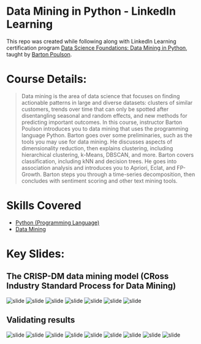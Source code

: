 # Data Mining in Python - LinkedIn Learning

This repo was created while following along with LinkedIn Learning certification program [Data Science Foundations: Data Mining in Python](https://www.linkedin.com/learning/data-science-foundations-data-mining-in-python/the-crisp-dm-data-mining-model?autoAdvance=true&autoSkip=true&autoplay=true&resume=false), taught by [Barton Poulson](https://www.linkedin.com/learning/instructors/barton-poulson).

# Course Details:
>Data mining is the area of data science that focuses on finding actionable patterns in large and diverse datasets: clusters of similar customers, trends over time that can only be spotted after disentangling seasonal and random effects, and new methods for predicting important outcomes. In this course, instructor Barton Poulson introduces you to data mining that uses the programming language Python. Barton goes over some preliminaries, such as the tools you may use for data mining. He discusses aspects of dimensionality reduction, then explains clustering, including hierarchical clustering, k-Means, DBSCAN, and more. Barton covers classification, including kNN and decision trees. He goes into association analysis and introduces you to Apriori, Eclat, and FP-Growth. Barton steps you through a time-series decomposition, then concludes with sentiment scoring and other text mining tools.

# Skills Covered
* [Python (Programming Language)](https://www.linkedin.com/learning/search?keywords=Python%20(Programming%20Language))
* [Data Mining](https://www.linkedin.com/learning/search?keywords=Data%20Mining)

# Key Slides:
## The CRISP-DM data mining model (CRoss Industry Standard Process for Data Mining)
![slide](Images/1.png)
![slide](Images/2.png)
![slide](Images/3.png)
![slide](Images/4.png)
![slide](Images/5.png)
![slide](Images/6.png)
![slide](Images/7.png)

## Validating results
![slide](Images/8.png)
![slide](Images/9.png)
![slide](Images/10.png)
![slide](Images/11.png)
![slide](Images/12.png)
![slide](Images/13.png)
![slide](Images/14.png)
![slide](Images/15.png)
![slide](Images/16.png)
